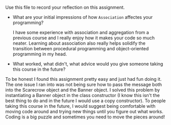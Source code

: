 Use this file to record your reflection on this assignment.

- What are your initial impressions of how `Association` affectes your programming?

  I have some experience with association and aggregation from a previous course and I really enjoy how it makes your code so much neater. Learning about association also really helps solidify the transition between procedural programming and object-oriented programming in my head.
  
- What worked, what didn't, what advice would you give someone taking this course in the future?
 
 To be honest I found this assignment pretty easy and just had fun doing it. The one issue I ran into was not being sure how to pass the message both into the Scarecrow object and the Banner object. I solved this problem by instantiating a Banner object in the class constructor (I know this isn't the best thing to do and in the future I would use a copy constructor). To people taking this course in the future, I would suggest being comfortable with moving code around and trying new things until you figure out what works. Coding is a big puzzle and sometimes you need to move the pieces around!

